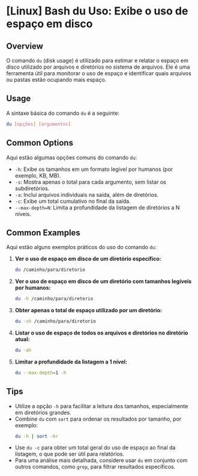 # [Linux] Bash du Uso: Exibe o uso de espaço em disco

## Overview
O comando `du` (disk usage) é utilizado para estimar e relatar o espaço em disco utilizado por arquivos e diretórios no sistema de arquivos. Ele é uma ferramenta útil para monitorar o uso de espaço e identificar quais arquivos ou pastas estão ocupando mais espaço.

## Usage
A sintaxe básica do comando `du` é a seguinte:

```bash
du [opções] [argumentos]
```

## Common Options
Aqui estão algumas opções comuns do comando `du`:

- `-h`: Exibe os tamanhos em um formato legível por humanos (por exemplo, KB, MB).
- `-s`: Mostra apenas o total para cada argumento, sem listar os subdiretórios.
- `-a`: Inclui arquivos individuais na saída, além de diretórios.
- `-c`: Exibe um total cumulativo no final da saída.
- `--max-depth=N`: Limita a profundidade da listagem de diretórios a N níveis.

## Common Examples
Aqui estão alguns exemplos práticos do uso do comando `du`:

1. **Ver o uso de espaço em disco de um diretório específico:**
   ```bash
   du /caminho/para/diretorio
   ```

2. **Ver o uso de espaço em disco de um diretório com tamanhos legíveis por humanos:**
   ```bash
   du -h /caminho/para/diretorio
   ```

3. **Obter apenas o total de espaço utilizado por um diretório:**
   ```bash
   du -sh /caminho/para/diretorio
   ```

4. **Listar o uso de espaço de todos os arquivos e diretórios no diretório atual:**
   ```bash
   du -ah
   ```

5. **Limitar a profundidade da listagem a 1 nível:**
   ```bash
   du --max-depth=1 -h
   ```

## Tips
- Utilize a opção `-h` para facilitar a leitura dos tamanhos, especialmente em diretórios grandes.
- Combine `du` com `sort` para ordenar os resultados por tamanho, por exemplo:
  ```bash
  du -h | sort -hr
  ```
- Use `du -c` para obter um total geral do uso de espaço ao final da listagem, o que pode ser útil para relatórios.
- Para uma análise mais detalhada, considere usar `du` em conjunto com outros comandos, como `grep`, para filtrar resultados específicos.